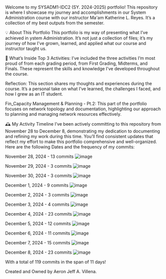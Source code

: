 Welcome to my SYSADM1-IDC2 (SY. 2024-2025) portfolio! This repository is where I showcase my journey and accomplishments in our System Administration course with our instructor Ma'am Katherine L. Reyes. It’s a collection of my best outputs from the semester.

💡 About This Portfolio
This portfolio is my way of presenting what I’ve achieved in ystem Administration. It’s not just a collection of files; it’s my journey of how I’ve grown, learned, and applied what our course and instructor taught us. 

📂 What’s Inside
Top 3 Activities:
I’ve included the three activities I’m most proud of from each grading period, from First Grading, Midterms, and Finals. These represent the skills and knowledge I’ve developed throughout the course.

Reflection:
This section shares my thoughts and experiences during the course. It’s a personal take on what I’ve learned, the challenges I faced, and how I grew as an IT student.

Fin_Capacity Management & Planning - Pt.2:
This part of the portfolio focuses on network topology and documentation, highlighting our approach to planning and managing network resources effectively.

🕰️ My Activity Timeline
I’ve been actively committing to this repository from November 28 to December 8, demonstrating my dedication to documenting and refining my work during this time. You’ll find consistent updates that reflect my effort to make this portfolio comprehensive and well-organized.
Here are the following Dates and the frequency of my commits:

November 28, 2024 - 13 commits
![image](https://github.com/user-attachments/assets/3729311f-5137-4c55-8af0-f7c7c3b36dfa)

November 29, 2024 - 3 commits
![image](https://github.com/user-attachments/assets/a366aa22-21c4-4368-aef4-27895ccf0ec7)

November 30, 2024 - 3 commits
![image](https://github.com/user-attachments/assets/786ac35d-937d-492e-af94-6647d8f0107a)

December 1, 2024 - 9 commits
![image](https://github.com/user-attachments/assets/1821daba-d7a5-48f5-9c77-71a84a454d83)

December 2, 2024 - 3 commits
![image](https://github.com/user-attachments/assets/4b537ca1-f9d0-4d76-b83c-c1ac07aa7153)

December 3, 2024 - 4 commits
![image](https://github.com/user-attachments/assets/0e9822f8-e302-4ba4-8141-5cc3392e8dab)

December 4, 2024 - 23 commits
![image](https://github.com/user-attachments/assets/18227558-c78f-4f47-8631-ca264cda4754)

December 5, 2024 - 12 commits
![image](https://github.com/user-attachments/assets/6c170079-a595-4b2c-81e9-e17013213fbb)

December 6, 2024 - 11 commits
![image](https://github.com/user-attachments/assets/2c6eec97-0c6a-4f6c-b3ac-b896160fdb85)

December 7, 2024 - 15 commits
![image](https://github.com/user-attachments/assets/e3aeee77-3b5f-4b70-b218-4e27910b83ab)

December 8, 2024 - 23 commits
![image](https://github.com/user-attachments/assets/99f1a0f7-ae1c-468d-bbea-03771ade968b)

With a total of 119 commits in the span of 11 days!

Created and Owned by Aeron Jeff A. Villena.






